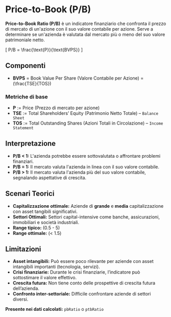 # Price-to-Book (P/B)

**Price-to-Book Ratio (P/B)** è un indicatore finanziario che confronta il prezzo di mercato di un'azione con il suo valore contabile per azione. Serve a determinare se un'azienda è valutata dal mercato più o meno del suo valore patrimoniale netto.

\[
P/B = \frac{\text{P}}{\text{BVPS}}
\]

## Componenti

- **BVPS** = Book Value Per Share (Valore Contabile per Azione) = \(\frac{TSE}{TOS}\)

### Metriche di base

- **P** := Price (Prezzo di mercato per azione)
- **TSE** := Total Shareholders’ Equity (Patrimonio Netto Totale) – `Balance Sheet`
- **TOS** := Total Outstanding Shares (Azioni Totali in Circolazione) – `Income Statement`

## Interpretazione

- **P/B < 1:** L'azienda potrebbe essere sottovalutata o affrontare problemi finanziari.
- **P/B = 1:** Il mercato valuta l'azienda in linea con il suo valore contabile.
- **P/B > 1:** Il mercato valuta l'azienda più del suo valore contabile, segnalando aspettative di crescita.

## Scenari Teorici

- **Capitalizzazione ottimale:** Aziende di **grande** e **media** capitalizzazione con asset tangibili significativi.
- **Settori Ottimali:** Settori capital-intensive come banche, assicurazioni, immobiliari e società industriali.
- **Range tipico:** \(0.5 - 5\)
- **Range ottimale:** \(< 1.5\)

## Limitazioni

- **Asset intangibili:** Può essere poco rilevante per aziende con asset intangibili importanti (tecnologia, servizi).
- **Crisi finanziarie:** Durante le crisi finanziarie, l’indicatore può sottostimare il valore effettivo.
- **Crescita futura:** Non tiene conto delle prospettive di crescita futura dell’azienda.
- **Confronto inter-settoriale:** Difficile confrontare aziende di settori diversi.

**Presente nei dati calcolati:** `pbRatio` o `ptbRatio`
